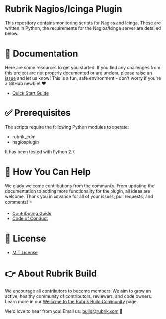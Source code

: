 # Rubrik Nagios/Icinga Plugin

This repository contains monitoring scripts for Nagios and Icinga. These are written in Python, the requirements for the Nagios/Icinga server are detailed below.

# :blue_book: Documentation 

Here are some resources to get you started! If you find any challenges from this project are not properly documented or are unclear, please [raise an issue](https://github.com/rubrikinc/rubrik-plugin-for-nagios/issues/new/choose) and let us know! This is a fun, safe environment - don't worry if you're a GitHub newbie! :heart:

* [Quick Start Guide](/docs/QUICKSTART.md)

# :white_check_mark: Prerequisites

The scripts require the following Python modules to operate:

* rubrik_cdm
* nagiosplugin

It has been tested with Python 2.7.

# :muscle: How You Can Help

We glady welcome contributions from the community. From updating the documentation to adding more functionality for the plugin, all ideas are welcome. Thank you in advance for all of your issues, pull requests, and comments! :star:

* [Contributing Guide](CONTRIBUTING.md)
* [Code of Conduct](CODE_OF_CONDUCT.md)

# :pushpin: License

* [MIT License](LICENSE)

# :point_right: About Rubrik Build

We encourage all contributors to become members. We aim to grow an active, healthy community of contributors, reviewers, and code owners. Learn more in our [Welcome to the Rubrik Build Community](https://github.com/rubrikinc/welcome-to-rubrik-build) page.

We'd  love to hear from you! Email us: build@rubrik.com :love_letter:

